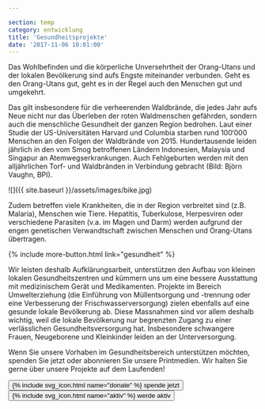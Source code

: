 ```yaml
---

section: temp
category: entwicklung
title: 'Gesundheitsprojekte'
date: '2017-11-06 10:01:00'
---
```

Das Wohlbefinden und die körperliche Unversehrtheit der Orang-Utans und der lokalen Bevölkerung sind aufs Engste miteinander verbunden. Geht es den Orang-Utans gut, geht es in der Regel auch den Menschen gut und umgekehrt.

Das gilt insbesondere für die verheerenden Waldbrände, die jedes Jahr aufs Neue nicht nur das Überleben der roten Waldmenschen gefährden, sondern auch die menschliche Gesundheit der ganzen Region bedrohen. Laut einer Studie der US-Universitäten Harvard und Columbia starben rund 100‘000 Menschen an den Folgen der Waldbrände von 2015\. Hundertausende leiden jährlich in den vom Smog betroffenen Ländern Indonesien, Malaysia und Singapur an Atemwegserkrankungen. Auch Fehlgeburten werden mit den alljährlichen Torf- und Waldbränden in Verbindung gebracht (Bild: Björn Vaughn, BPI).

![]({{ site.baseurl }}/assets/images/bike.jpg)

Zudem betreffen viele Krankheiten, die in der Region verbreitet sind (z.B. Malaria), Menschen wie Tiere. Hepatitis, Tuberkulose, Herpesviren oder verschiedene Parasiten (v.a. im Magen und Darm) werden aufgrund der engen genetischen Verwandtschaft zwischen Menschen und Orang-Utans übertragen.

{% include more-button.html link="gesundheit" %}

Wir leisten deshalb Aufklärungsarbeit, unterstützen den Aufbau von kleinen lokalen Gesundheitszentren und kümmern uns um eine bessere Ausstattung mit medizinischem Gerät und Medikamenten. Projekte im Bereich Umwelterziehung (die Einführung von Müllentsorgung und -trennung oder eine Verbesserung der Frischwasserversorgung) zielen ebenfalls auf eine gesunde lokale Bevölkerung ab. Diese Massnahmen sind vor allem deshalb wichtig, weil die lokale Bevölkerung nur begrenzten Zugang zu einer verlässlichen Gesundheitsversorgung hat. Insbesondere schwangere Frauen, Neugeborene und Kleinkinder leiden an der Unterversorgung.

Wenn Sie unsere Vorhaben im Gesundheitsbereich unterstützen möchten, spenden Sie jetzt oder abonnieren Sie unsere Printmedien. Wir halten Sie gerne über unsere Projekte auf dem Laufenden!

<div class="action-buttons text-center">
    <button class="bos-button" onclick="submitPayPal('8GS78HG9X3NVL')">
        {% include svg_icon.html name="donate" %} <span>spende jetzt</span>
    </button> 
    <a href="http://www.bos-schweiz.ch/de/helfen/unterstuetzung.htm">
    <button class="bos-button">
        {% include svg_icon.html name="aktiv" %} <span>werde aktiv</span>
    </button>
    </a>
</div>